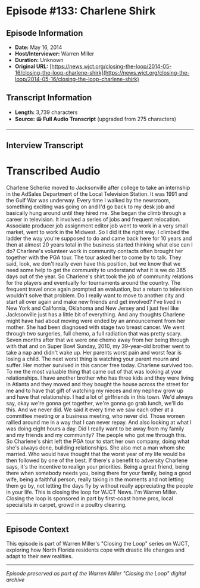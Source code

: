 # Episode #133: Charlene Shirk



## Episode Information

- **Date:** May 16, 2014
- **Host/Interviewer:** Warren Miller
- **Duration:** Unknown
- **Original URL:** [https://news.wjct.org/closing-the-loop/2014-05-16/closing-the-loop-charlene-shirk](https://news.wjct.org/closing-the-loop/2014-05-16/closing-the-loop-charlene-shirk)

## Transcript Information

- **Length:** 3,739 characters
- **Source:** 📻 **Full Audio Transcript** (upgraded from 275 characters)

---

## Interview Transcript

# Transcribed Audio
Charlene Scherke moved to Jacksonville after college to take an internship in the AdSales Department of the Local Television Station. It was 1991 and the Gulf War was underway. Every time I walked by the newsroom, something exciting was going on and I'd go back to my desk job and basically hung around until they hired me. She began the climb through a career in television. It involved a series of jobs and frequent relocation. Associate producer job assignment editor job went to work in a very small market, went to work in the Midwest. So I did it the right way. I climbed the ladder the way you're supposed to do and came back here for 10 years and then at almost 20 years total in the business started thinking what else can I do? Charlene's volunteer work in community contacts often brought her together with the PGA tour. The tour asked her to come by to talk. They said, look, we don't really even have this position, but we know that we need some help to get the community to understand what it is we do 365 days out of the year. So Charlene's shirt took the job of community relations for the players and eventually for tournaments around the country. The frequent travel once again prompted an evaluation, but a return to television wouldn't solve that problem. Do I really want to move to another city and start all over again and make new friends and get involved? I've lived in New York and California, Oklahoma and New Jersey and I just feel like Jacksonville just has a little bit of everything. And any thoughts Charlene might have had about moving were ended by an announcement from her mother. She had been diagnosed with stage two breast cancer. We went through two surgeries, full chemo, a full radiation that was pretty scary. Seven months after that we were one chemo away from her being through with that and on Super Bowl Sunday, 2010, my 39-year-old brother went to take a nap and didn't wake up. Her parents worst pain and worst fear is losing a child. The next worst thing is watching your parent mourn and suffer. Her mother survived in this cancer free today. Charlene survived too. To me the most valuable thing that came out of that was looking at your relationships. I have another brother who has three kids and they were living in Atlanta and they moved and they bought the house across the street for me and to have that gift of watching my nieces and my nephew grow up and have that relationship. I had a lot of girlfriends in this town. We'd always say, okay we're gonna get together, we're gonna go grab lunch, we'll do this. And we never did. We said it every time we saw each other at a committee meeting or a business meeting, who never did. Those women rallied around me in a way that I can never repay. And also looking at what I was doing eight hours a day. Did I really want to be away from my family and my friends and my community? The people who got me through this. So Charlene's shirt left the PGA tour to start her own company, doing what she's always done, building relationships. She also met a man whom she married. Who would have thought that the worst year of my life would be then followed by one of the best. If there's a benefit to adversity Charlene says, it's the incentive to realign your priorities. Being a great friend, being there when somebody needs you, being there for your family, being a good wife, being a faithful person, really taking in the moments and not letting them go by, not letting the days fly by without really appreciating the people in your life. This is closing the loop for WJCT News. I'm Warren Miller. Closing the loop is sponsored in part by first-coast home pros, local specialists in carpet, growd in a poultry cleaning.

---

## Episode Context

This episode is part of Warren Miller's "Closing the Loop" series on WJCT, exploring how North Florida residents cope with drastic life changes and adapt to their new realities.



---

*Episode preserved as part of the Warren Miller "Closing the Loop" digital archive*

